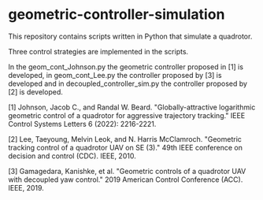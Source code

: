 # geometric-controller-simulation

This repository contains scripts written in Python that simulate a quadrotor.

Three control strategies are implemented in the scripts.

In the geom_cont_Johnson.py the geometric controller proposed in [1] is developed, in geom_cont_Lee.py the controller proposed by [3] is developed and in decoupled_controller_sim.py the controller proposed by [2] is developed.

[1] Johnson, Jacob C., and Randal W. Beard. "Globally-attractive logarithmic geometric control of a quadrotor for aggressive trajectory tracking." IEEE Control Systems Letters 6 (2022): 2216-2221.

[2] Lee, Taeyoung, Melvin Leok, and N. Harris McClamroch. "Geometric tracking control of a quadrotor UAV on SE (3)." 49th IEEE conference on decision and control (CDC). IEEE, 2010.

[3] Gamagedara, Kanishke, et al. "Geometric controls of a quadrotor UAV with decoupled yaw control." 2019 American Control Conference (ACC). IEEE, 2019.
